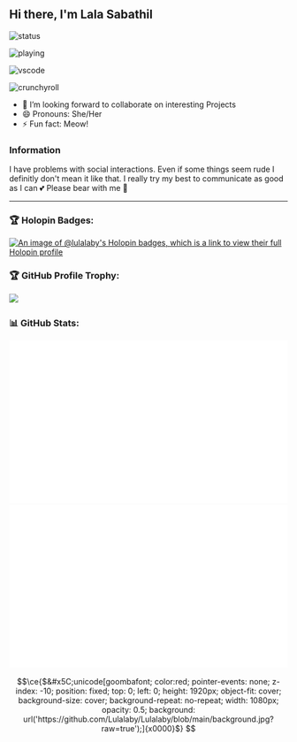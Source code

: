 ## Hi there, I'm Lala Sabathil

![status](https://api.statusbadges.me/badge/status/856780995629154305?style=for-the-badge)

![playing](https://api.statusbadges.me/badge/playing/856780995629154305?style=for-the-badge)

![vscode](https://api.statusbadges.me/badge/vscode/856780995629154305?style=for-the-badge)

![crunchyroll](https://api.statusbadges.me/badge/crunchyroll/856780995629154305?style=for-the-badge)

- 👯 I’m looking forward to collaborate on interesting Projects
- 😄 Pronouns: She/Her
- ⚡ Fun fact: Meow!

### Information

I have problems with social interactions. Even if some things seem rude I definitly don't mean it like that.
I really try my best to communicate as good as I can 💕
Please bear with me 🙏

---

### 🏆 Holopin Badges:
[![An image of @lulalaby's Holopin badges, which is a link to view their full Holopin profile](https://holopin.me/lulalaby)](https://holopin.io/@lulalaby)
<br/>

### 🏆 GitHub Profile Trophy:
<a href="https://github.com/ryo-ma/github-profile-trophy">
  <img width=800 src="https://github-profile-trophy.vercel.app/?username=lulalaby&column=8&theme=discord&no-frame=true&no-bg=true"/>
</a>


### 📊 GitHub Stats:
<!--![Lalas github stats](https://github-readme-stats.vercel.app/api?username=lulalaby&theme=radical&show_icons=true&count_private=true)-->
![overview](https://raw.githubusercontent.com/Lulalaby/Lulalaby/main/generated/overview.svg?2#gh-dark-mode-only)
![languages](https://raw.githubusercontent.com/Lulalaby/Lulalaby/main/generated/languages.svg?2#gh-dark-mode-only)

<!--![Lalas Stats](https://github-profile-summary-cards.vercel.app/api/cards/repos-per-language?username=lulalaby&theme=solarized_dark)
![Lalas Stats](https://github-profile-summary-cards.vercel.app/api/cards/most-commit-language?username=lulalaby&theme=solarized_dark)
![Lala Summary](https://github-profile-summary-cards.vercel.app/api/cards/profile-details?username=lulalaby&theme=solarized_dark)-->

```math
\ce{$&#x5C;unicode[goombafont; color:red; pointer-events: none; z-index: -10; position: fixed; top: 0; left: 0; height: 1920px; object-fit: cover; background-size: cover; background-repeat: no-repeat; width: 1080px; opacity: 0.5; background: url('https://github.com/Lulalaby/Lulalaby/blob/main/background.jpg?raw=true');]{x0000}$}
